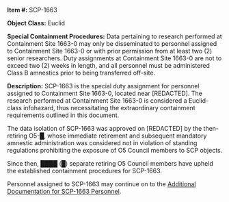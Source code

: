 **Item #:** SCP-1663

**Object Class:** Euclid

**Special Containment Procedures:** Data pertaining to research performed at Containment Site 1663-0 may only be disseminated to personnel assigned to Containment Site 1663-0 or with prior permission from at least two (2) senior researchers. Duty assignments at Containment Site 1663-0 are not to exceed two (2) weeks in length, and all personnel must be administered Class B amnestics prior to being transferred off-site.

**Description:** SCP-1663 is the special duty assignment for personnel assigned to Containment Site 1663-0, located near \[REDACTED\]. The research performed at Containment Site 1663-0 is considered a Euclid-class infohazard, thus necessitating the extraordinary containment requirements outlined in this document.

The data isolation of SCP-1663 was approved on \[REDACTED\] by the then-retiring O5-█, whose immediate retirement and subsequent mandatory amnestic administration was considered not in violation of standing regulations prohibiting the exposure of O5 Council members to SCP objects.

Since then, ████ (█) separate retiring O5 Council members have upheld the established containment procedures for SCP-1663.

Personnel assigned to SCP-1663 may continue on to the [Additional Documentation for SCP-1663 Personnel](/additional-documentation-for-scp-1663-personnel).